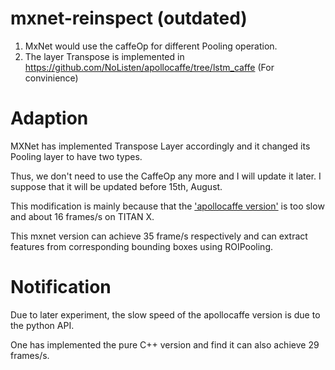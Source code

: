 # mxnet-reinspect (outdated)
1. MxNet would use the caffeOp for different Pooling operation.
2. The layer Transpose is implemented in https://github.com/NoListen/apollocaffe/tree/lstm_caffe (For convinience)

# Adaption
MXNet has implemented Transpose Layer accordingly and it changed its Pooling layer to have two types.

Thus, we don't need to use the CaffeOp any more and I will update it later. I suppose that it will be updated before 15th, August.

This modification is mainly because that the ['apollocaffe version'](https://github.com/Russell91/ReInspect) is too slow and about 16 frames/s on TITAN X.

This mxnet version can achieve 35 frame/s respectively and can extract features from corresponding bounding boxes using ROIPooling.


# Notification
Due to later experiment, the slow speed of the apollocaffe version is due to the python API.

One has implemented the pure C++ version and find it can also achieve 29 frames/s.


